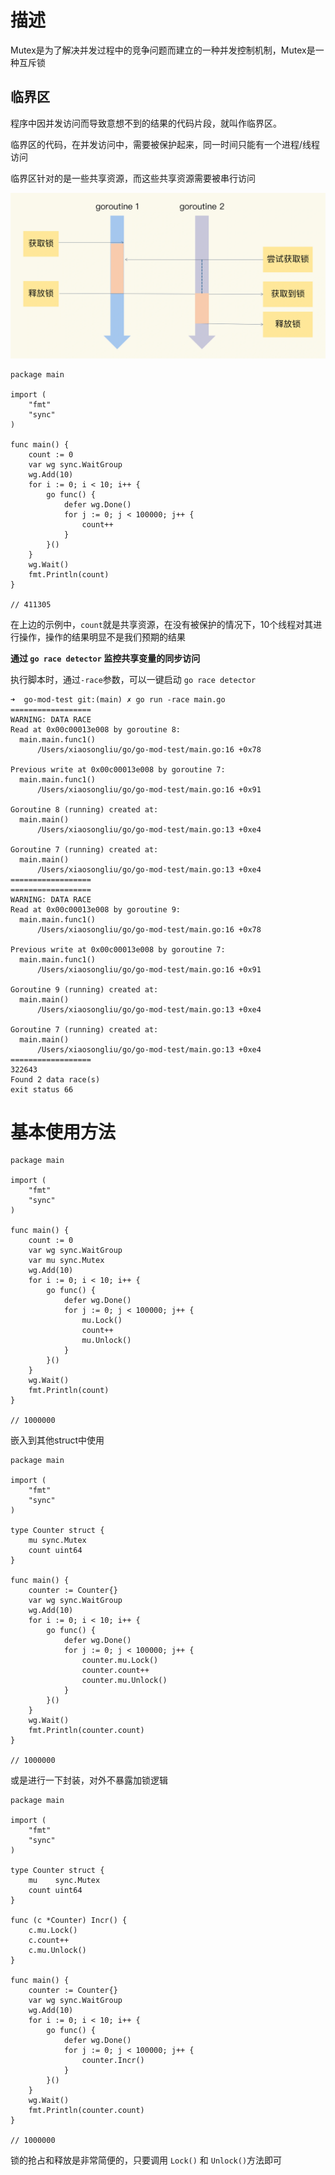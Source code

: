 # 描述

Mutex是为了解决并发过程中的竞争问题而建立的一种并发控制机制，Mutex是一种互斥锁

## 临界区

程序中因并发访问而导致意想不到的结果的代码片段，就叫作临界区。

临界区的代码，在并发访问中，需要被保护起来，同一时间只能有一个进程/线程访问

临界区针对的是一些共享资源，而这些共享资源需要被串行访问

![并发访问](./pics/concurrent_access.jpg)

```golang
package main

import (
	"fmt"
	"sync"
)

func main() {
	count := 0
	var wg sync.WaitGroup
	wg.Add(10)
	for i := 0; i < 10; i++ {
		go func() {
			defer wg.Done()
			for j := 0; j < 100000; j++ {
				count++
			}
		}()
	}
	wg.Wait()
	fmt.Println(count)
}

// 411305
```

在上边的示例中，`count`就是共享资源，在没有被保护的情况下，10个线程对其进行操作，操作的结果明显不是我们预期的结果

**通过 `go race detector` 监控共享变量的同步访问**

执行脚本时，通过`-race`参数，可以一键启动 `go race detector`

```golang
➜  go-mod-test git:(main) ✗ go run -race main.go
==================
WARNING: DATA RACE
Read at 0x00c00013e008 by goroutine 8:
  main.main.func1()
      /Users/xiaosongliu/go/go-mod-test/main.go:16 +0x78

Previous write at 0x00c00013e008 by goroutine 7:
  main.main.func1()
      /Users/xiaosongliu/go/go-mod-test/main.go:16 +0x91

Goroutine 8 (running) created at:
  main.main()
      /Users/xiaosongliu/go/go-mod-test/main.go:13 +0xe4

Goroutine 7 (running) created at:
  main.main()
      /Users/xiaosongliu/go/go-mod-test/main.go:13 +0xe4
==================
==================
WARNING: DATA RACE
Read at 0x00c00013e008 by goroutine 9:
  main.main.func1()
      /Users/xiaosongliu/go/go-mod-test/main.go:16 +0x78

Previous write at 0x00c00013e008 by goroutine 7:
  main.main.func1()
      /Users/xiaosongliu/go/go-mod-test/main.go:16 +0x91

Goroutine 9 (running) created at:
  main.main()
      /Users/xiaosongliu/go/go-mod-test/main.go:13 +0xe4

Goroutine 7 (running) created at:
  main.main()
      /Users/xiaosongliu/go/go-mod-test/main.go:13 +0xe4
==================
322643
Found 2 data race(s)
exit status 66

```

# 基本使用方法

```golang
package main

import (
	"fmt"
	"sync"
)

func main() {
	count := 0
	var wg sync.WaitGroup
	var mu sync.Mutex
	wg.Add(10)
	for i := 0; i < 10; i++ {
		go func() {
			defer wg.Done()
			for j := 0; j < 100000; j++ {
				mu.Lock()
				count++
				mu.Unlock()
			}
		}()
	}
	wg.Wait()
	fmt.Println(count)
}

// 1000000
```

嵌入到其他struct中使用

```golang
package main

import (
	"fmt"
	"sync"
)

type Counter struct {
	mu sync.Mutex
	count uint64
}

func main() {
	counter := Counter{}
	var wg sync.WaitGroup
	wg.Add(10)
	for i := 0; i < 10; i++ {
		go func() {
			defer wg.Done()
			for j := 0; j < 100000; j++ {
				counter.mu.Lock()
				counter.count++
				counter.mu.Unlock()
			}
		}()
	}
	wg.Wait()
	fmt.Println(counter.count)
}

// 1000000
```

或是进行一下封装，对外不暴露加锁逻辑

```golang
package main

import (
	"fmt"
	"sync"
)

type Counter struct {
	mu    sync.Mutex
	count uint64
}

func (c *Counter) Incr() {
	c.mu.Lock()
	c.count++
	c.mu.Unlock()
}

func main() {
	counter := Counter{}
	var wg sync.WaitGroup
	wg.Add(10)
	for i := 0; i < 10; i++ {
		go func() {
			defer wg.Done()
			for j := 0; j < 100000; j++ {
				counter.Incr()
			}
		}()
	}
	wg.Wait()
	fmt.Println(counter.count)
}

// 1000000

```

锁的抢占和释放是非常简便的，只要调用 `Lock()` 和 `Unlock()`方法即可



